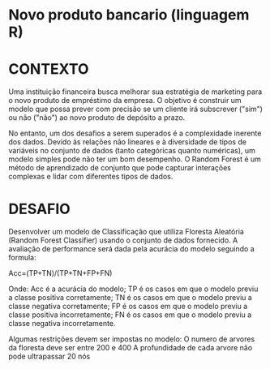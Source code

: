 # Novo produto bancario (linguagem R)

# CONTEXTO

Uma instituição financeira busca melhorar sua estratégia de marketing para o novo produto de empréstimo da empresa. O objetivo é construir um modelo que possa prever com precisão se um cliente irá subscrever ("sim") ou não ("não") ao novo produto de depósito a prazo.

No entanto, um dos desafios a serem superados é a complexidade inerente dos dados. Devido às relações não lineares e à diversidade de tipos de variáveis no conjunto de dados (tanto categóricas quanto numéricas), um modelo simples pode não ter um bom desempenho. O Random Forest é um método de aprendizado de conjunto que pode capturar interações complexas e lidar com diferentes tipos de dados.


# DESAFIO

Desenvolver um modelo de Classificação que utiliza Floresta Aleatória (Random Forest Classifier) usando o conjunto de dados fornecido. A avaliação de performance será dada pela acurácia do modelo seguindo a formula:

Acc=(TP+TN)/(TP+TN+FP+FN)

Onde: Acc é a acurácia do modelo; TP é os casos em que o modelo previu a classe positiva corretamente; TN é os casos em que o modelo previu a classe negativa corretamente; FP é os casos em que o modelo previu a classe positiva incorretamente; FN é os casos em que o modelo previu a classe negativa incorretamente.

Algumas restrições devem ser impostas no modelo:
	O numero de arvores da floresta deve ser entre 200 e 400
	A profundidade de cada arvore não pode ultrapassar 20 nós
